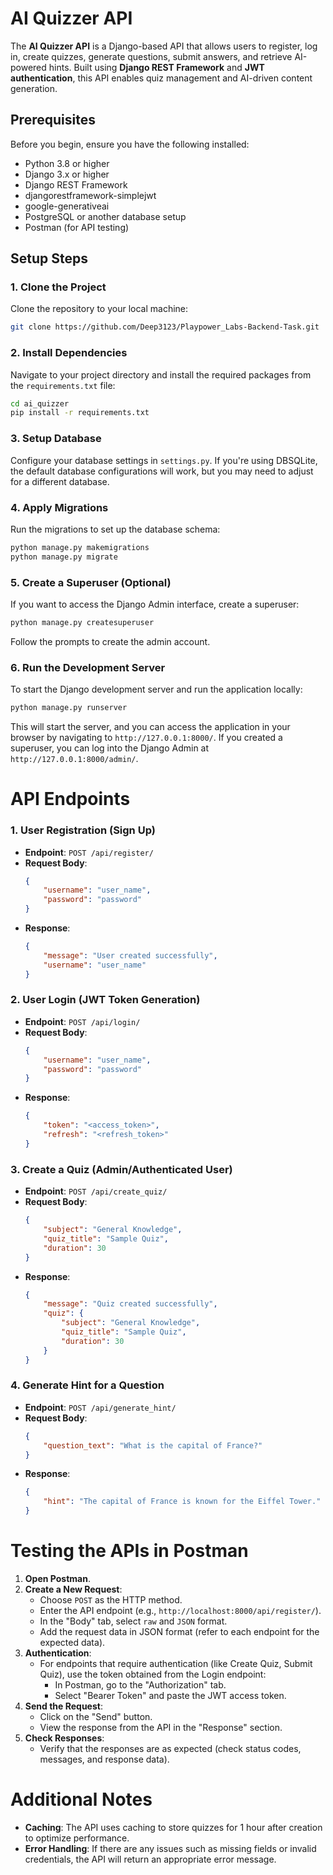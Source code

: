 # AI Quizzer API

The **AI Quizzer API** is a Django-based API that allows users to register, log in, create quizzes, generate questions, submit answers, and retrieve AI-powered hints. Built using **Django REST Framework** and **JWT authentication**, this API enables quiz management and AI-driven content generation.

## Prerequisites

Before you begin, ensure you have the following installed:

- Python 3.8 or higher
- Django 3.x or higher
- Django REST Framework
- djangorestframework-simplejwt
- google-generativeai
- PostgreSQL or another database setup
- Postman (for API testing)

## Setup Steps

### 1. Clone the Project
Clone the repository to your local machine:

```bash
git clone https://github.com/Deep3123/Playpower_Labs-Backend-Task.git
```

### 2. Install Dependencies
Navigate to your project directory and install the required packages from the `requirements.txt` file:

```bash
cd ai_quizzer
pip install -r requirements.txt
```

### 3. Setup Database
Configure your database settings in `settings.py`. If you're using DBSQLite, the default database configurations will work, but you may need to adjust for a different database.

### 4. Apply Migrations
Run the migrations to set up the database schema:

```bash
python manage.py makemigrations
python manage.py migrate
```

### 5. Create a Superuser (Optional)
If you want to access the Django Admin interface, create a superuser:

```bash
python manage.py createsuperuser
```

Follow the prompts to create the admin account.

### 6. Run the Development Server
To start the Django development server and run the application locally:

```bash
python manage.py runserver
```

This will start the server, and you can access the application in your browser by navigating to `http://127.0.0.1:8000/`. If you created a superuser, you can log into the Django Admin at `http://127.0.0.1:8000/admin/`.

# API Endpoints

### 1. User Registration (Sign Up)
- **Endpoint**: `POST /api/register/`
- **Request Body**:
    ```json
    { 
        "username": "user_name", 
        "password": "password" 
    }
    ```
- **Response**:
    ```json
    { 
        "message": "User created successfully", 
        "username": "user_name" 
    }
    ```

### 2. User Login (JWT Token Generation)
- **Endpoint**: `POST /api/login/`
- **Request Body**:
    ```json
    { 
        "username": "user_name", 
        "password": "password" 
    }
    ```
- **Response**:
    ```json
    { 
        "token": "<access_token>", 
        "refresh": "<refresh_token>" 
    }
    ```

### 3. Create a Quiz (Admin/Authenticated User)
- **Endpoint**: `POST /api/create_quiz/`
- **Request Body**:
    ```json
    { 
        "subject": "General Knowledge", 
        "quiz_title": "Sample Quiz", 
        "duration": 30 
    }
    ```
- **Response**:
    ```json
    { 
        "message": "Quiz created successfully", 
        "quiz": { 
            "subject": "General Knowledge", 
            "quiz_title": "Sample Quiz", 
            "duration": 30 
        } 
    }
    ```

### 4. Generate Hint for a Question
- **Endpoint**: `POST /api/generate_hint/`
- **Request Body**:
    ```json
    { 
        "question_text": "What is the capital of France?" 
    }
    ```
- **Response**:
    ```json
    { 
        "hint": "The capital of France is known for the Eiffel Tower." 
    }
    ```

# Testing the APIs in Postman

1. **Open Postman**.
2. **Create a New Request**:
    - Choose `POST` as the HTTP method.
    - Enter the API endpoint (e.g., `http://localhost:8000/api/register/`).
    - In the "Body" tab, select `raw` and `JSON` format.
    - Add the request data in JSON format (refer to each endpoint for the expected data).
3. **Authentication**:
    - For endpoints that require authentication (like Create Quiz, Submit Quiz), use the token obtained from the Login endpoint:
        - In Postman, go to the "Authorization" tab.
        - Select "Bearer Token" and paste the JWT access token.
4. **Send the Request**:
    - Click on the "Send" button.
    - View the response from the API in the "Response" section.
5. **Check Responses**:
    - Verify that the responses are as expected (check status codes, messages, and response data).

# Additional Notes

- **Caching**: The API uses caching to store quizzes for 1 hour after creation to optimize performance.
- **Error Handling**: If there are any issues such as missing fields or invalid credentials, the API will return an appropriate error message.
